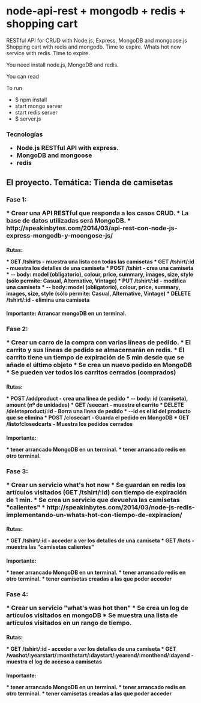 node-api-rest + mongodb + redis + shopping cart
===============================================

RESTful API for CRUD with Node.js, Express, MongoDB and mongoose.js
Shopping cart with redis and mongodb. Time to expire.
Whats hot now service with redis. Time to expire.

You need install node.js, MongoDB and redis.

You can read 

To run
* $ npm install
* start mongo server
* start redis server
* $ server.js


<h3> Tecnologías 
<p>

* Node.js RESTful API with express.
* MongoDB and mongoose
* redis

<h2> El proyecto. Temática: Tienda de camisetas

<h3>Fase 1: 
<p>
* Crear una API RESTful que responda a los casos CRUD.
* La base de datos utilizadas será MongoDB.
* http://speakinbytes.com/2014/03/api-rest-con-node-js-express-mongodb-y-moongose-js/
      
<h4> Rutas:
<p>
* GET /tshirts - muestra una lista con todas las camisetas
* GET /tshirt/:id - muestra los detalles de una camiseta
* POST /tshirt - crea una camiseta
* -- body: model (obligatorio), colour, price, summary, images, size, style (sólo permite: Casual, Alternative, Vintage)
* PUT /tshirt/:id - modifica una camiseta
* -- body: model (obligatorio), colour, price, summary, images, size, style (sólo permite: Casual, Alternative, Vintage)
* DELETE /tshirt/:id - elimina una camiseta
    
<h4> Importante: Arrancar mongoDB en un terminal.

<h3>Fase 2: 
<p>
* Crear un carro de la compra con varias líneas de pedido.
* El carrito y sus líneas de pedido se almacernarán en redis.
* El carrito tiene un tiempo de expiración de 5 min desde que se añade el último objeto
* Se crea un nuevo pedido en MongoDB
* Se pueden ver todos los carritos cerrados (comprados)
      
<h4> Rutas:
<p>
* POST /addproduct - crea una línea de pedido
* -- body: id (camiseta), amount (nº de unidades)
* GET /seecart - muestra el carrito
* DELETE /deleteproduct/:id - Borra una linea de pedido
* --id es el id del producto que se elimina
* POST /closecart - Guarda el pedido en MongoDB
* GET /listofclosedcarts - Muestra los pedidos cerrados
    
<h4> Importante: 
<p>
* tener arrancado MongoDB en un terminal.
* tener arrancado redis en otro terminal.

<h3>Fase 3: 
<p>
* Crear un servicio what's hot now
* Se guardan en redis los artículos visitados (GET /tshirt/:id) con tiempo de expiración de 1 min.
* Se crea un servicio que devuelva las camisetas "calientes"
* http://speakinbytes.com/2014/03/node-js-redis-implementando-un-whats-hot-con-tiempo-de-expiracion/
      
<h4> Rutas:
<p>
* GET /tshirt/:id - acceder a ver los detalles de una camiseta
* GET /hots - muestra las "camisetas calientes"
    
<h4> Importante: 
<p>
* tener arrancado MongoDB en un terminal.
* tener arrancado redis en otro terminal.
* tener camisetas creadas a las que poder acceder

<h3>Fase 4: 
<p>
* Crear un servicio "what's was hot then"
* Se crea un log de artículos visitados en mongoDB
* Se muestra una lista de artículos visitados en un rango de tiempo.
      
<h4> Rutas:
<p>
* GET /tshirt/:id - acceder a ver los detalles de una camiseta
* GET /washot/:yearstart/:monthstart/:daystart/:yearend/:monthend/:dayend - muestra el log de acceso a camisetas
    
<h4> Importante: 
<p>
* tener arrancado MongoDB en un terminal.
* tener arrancado redis en otro terminal.
* tener camisetas creadas a las que poder acceder




